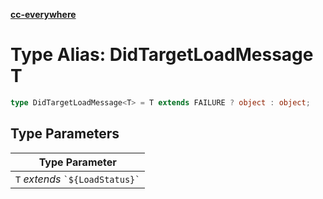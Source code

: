[**cc-everywhere**](../../../../../index.md)

<HorizontalLine />

# Type Alias: DidTargetLoadMessage T

```ts
type DidTargetLoadMessage<T> = T extends FAILURE ? object : object;
```

## Type Parameters

| Type Parameter |
| ------ |
| `T` *extends* `` `${LoadStatus}` `` |
